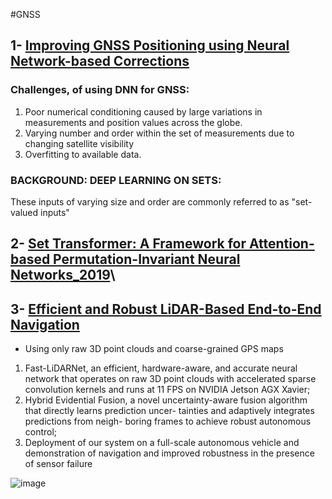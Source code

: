 #GNSS
## 1- [Improving GNSS Positioning using Neural Network-based Corrections](https://arxiv.org/abs/2110.09581)

### Challenges, of using DNN for GNSS:
1. Poor numerical conditioning caused by large variations in measurements and position values across the globe.   
2. Varying number and order within the set of measurements due to changing satellite visibility  
3. Overfitting to available data.  

### BACKGROUND: DEEP LEARNING ON SETS:
These inputs of varying size and order are commonly referred to as "set-valued inputs"

## 2- [Set Transformer: A Framework for Attention-based Permutation-Invariant Neural Networks_2019](https://arxiv.org/pdf/1810.00825.pdf)\

## 3- [Efficient and Robust LiDAR-Based End-to-End Navigation](https://arxiv.org/pdf/2105.09932.pdf)
* Using only raw 3D point clouds and coarse-grained GPS maps
1. Fast-LiDARNet, an efficient, hardware-aware, and accurate neural network that operates on raw 3D point clouds with accelerated sparse convolution kernels and runs at 11 FPS on NVIDIA Jetson AGX Xavier;
2. Hybrid Evidential Fusion, a novel uncertainty-aware fusion algorithm that directly learns prediction uncer- tainties and adaptively integrates predictions from neigh- boring frames to achieve robust autonomous control;
3. Deployment of our system on a full-scale autonomous vehicle and demonstration of navigation and improved robustness in the presence of sensor failure

![image](https://user-images.githubusercontent.com/46463022/144873345-8624d210-92a8-4e5c-97e0-b158d2625cee.png)
